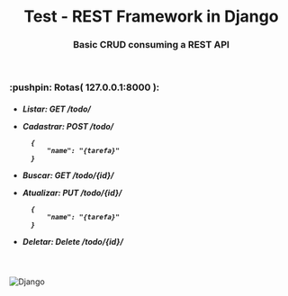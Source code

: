 <h1 align="center">Test - REST Framework in Django</h1>
<h3 align="center">Basic CRUD consuming a REST API</h3>
<br>

<h3> :pushpin: Rotas( 127.0.0.1:8000 ): </h3>

<h5>

- Listar: GET /todo/ 
- Cadastrar: POST /todo/
  
        {
            "name": "{tarefa}"
        }

- Buscar: GET /todo/{id}/
- Atualizar: PUT /todo/{id}/

        {
	        "name": "{tarefa}"
        }

- Deletar: Delete /todo/{id}/

</h5>
<br>

![Django](https://blog.crowdbotics.com/content/images/2019/12/python-django.png)
